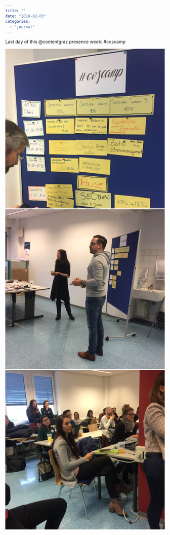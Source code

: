 ```yaml
---
title: ""
date: "2018-02-03"
categories: 
  - "journal"
---
```


Last day of this @contentgraz presence week: #coscamp

![](images/8664084393.jpg)![](images/c80852ccd6.jpg)![](images/ce84679a3d.jpg)
